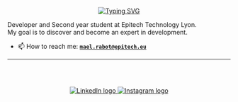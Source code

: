 <p align='center'>
  <a href="https://git.io/typing-svg"><img src="https://readme-typing-svg.demolab.com?font=Fira+Code&duration=2000&pause=1000&color=0A51A1&background=93FF3000&center=true&multiline=true&width=550&height=100&lines=Second+Year+Student+at+Epitech+Technology;About+me%3A" alt="Typing SVG" /></a>
</p>

Developer and Second year student at Epitech Technology Lyon.<br/>
My goal is to discover and become an expert in development.<br/>

- 📫 How to reach me: [**`mael.rabot@epitech.eu`**](mailto:mael.rabot@epitech.eu)

---

<!--
<p align='center'>
  <img src="https://github-readme-stats.vercel.app/api/top-langs/?username=Mael-RABOT&theme=nord&layout=compact&langs_count=6" />
</p>
-->

<!--
<p align='center'>
  <img src="https://newsroom.ionis-group.com/wp-content/uploads/2021/10/EPITECH-TECHNOLOGY-QUADRI-2021.png" alt="Epitech Technology Logo" title="Epitech Technology Logo" width=300 height=100>
</p>
-->

<br/><br/>
<p align='center'>
    <a href="https://www.linkedin.com/in/mael-rabot/">
        <img src="https://img.shields.io/badge/LinkedIn-0077B5?style=for-the-badge&logo=linkedin&logoColor=white" alt="LinkedIn logo">
    </a>
    <a href="https://www.instagram.com/mael._.rabot/">
        <img src="https://img.shields.io/badge/Instagram-E4405F?style=for-the-badge&logo=instagram&logoColor=white" alt="Instagram logo"
>
</p>
